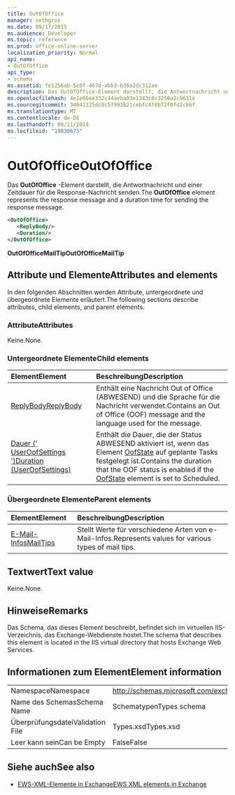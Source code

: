 ```yaml
---
title: OutOfOffice
manager: sethgros
ms.date: 09/17/2015
ms.audience: Developer
ms.topic: reference
ms.prod: office-online-server
localization_priority: Normal
api_name:
- OutOfOffice
api_type:
- schema
ms.assetid: fe1256ab-5c0f-467d-abb3-b38a2dc312ae
description: Das OutOfOffice-Element darstellt, die Antwortnachricht und einer Zeitdauer für die Response-Nachricht senden.
ms.openlocfilehash: 4e1e06ee332c44aeba03e1343c8c3258a2c9631e
ms.sourcegitcommit: 34041125dc8c5f993b21cebfc4f8b72f0fd2cb6f
ms.translationtype: MT
ms.contentlocale: de-DE
ms.lasthandoff: 06/11/2018
ms.locfileid: "19830675"
---
```

# <a name="outofoffice"></a><span data-ttu-id="0dba2-103">OutOfOffice</span><span class="sxs-lookup"><span data-stu-id="0dba2-103">OutOfOffice</span></span>

<span data-ttu-id="0dba2-104">Das **OutOfOffice** -Element darstellt, die Antwortnachricht und einer Zeitdauer für die Response-Nachricht senden.</span><span class="sxs-lookup"><span data-stu-id="0dba2-104">The **OutOfOffice** element represents the response message and a duration time for sending the response message.</span></span> 
  
```XML
<OutOfOffice>
   <ReplyBody/>
   <Duration/>
</OutOfOffice>
```

 <span data-ttu-id="0dba2-105">**OutOfOfficeMailTip**</span><span class="sxs-lookup"><span data-stu-id="0dba2-105">**OutOfOfficeMailTip**</span></span>
## <a name="attributes-and-elements"></a><span data-ttu-id="0dba2-106">Attribute und Elemente</span><span class="sxs-lookup"><span data-stu-id="0dba2-106">Attributes and elements</span></span>

<span data-ttu-id="0dba2-107">In den folgenden Abschnitten werden Attribute, untergeordnete und übergeordnete Elemente erläutert.</span><span class="sxs-lookup"><span data-stu-id="0dba2-107">The following sections describe attributes, child elements, and parent elements.</span></span>
  
### <a name="attributes"></a><span data-ttu-id="0dba2-108">Attribute</span><span class="sxs-lookup"><span data-stu-id="0dba2-108">Attributes</span></span>

<span data-ttu-id="0dba2-109">Keine.</span><span class="sxs-lookup"><span data-stu-id="0dba2-109">None.</span></span>
  
### <a name="child-elements"></a><span data-ttu-id="0dba2-110">Untergeordnete Elemente</span><span class="sxs-lookup"><span data-stu-id="0dba2-110">Child elements</span></span>

|<span data-ttu-id="0dba2-111">**Element**</span><span class="sxs-lookup"><span data-stu-id="0dba2-111">**Element**</span></span>|<span data-ttu-id="0dba2-112">**Beschreibung**</span><span class="sxs-lookup"><span data-stu-id="0dba2-112">**Description**</span></span>|
|:-----|:-----|
|[<span data-ttu-id="0dba2-113">ReplyBody</span><span class="sxs-lookup"><span data-stu-id="0dba2-113">ReplyBody</span></span>](replybody.md) <br/> |<span data-ttu-id="0dba2-114">Enthält eine Nachricht Out of Office (ABWESEND) und die Sprache für die Nachricht verwendet.</span><span class="sxs-lookup"><span data-stu-id="0dba2-114">Contains an Out of Office (OOF) message and the language used for the message.</span></span>  <br/> |
|[<span data-ttu-id="0dba2-115">Dauer (' UserOofSettings ')</span><span class="sxs-lookup"><span data-stu-id="0dba2-115">Duration (UserOofSettings)</span></span>](duration-useroofsettings.md) <br/> |<span data-ttu-id="0dba2-116">Enthält die Dauer, die der Status ABWESEND aktiviert ist, wenn das Element [OofState](oofstate.md) auf geplante Tasks festgelegt ist.</span><span class="sxs-lookup"><span data-stu-id="0dba2-116">Contains the duration that the OOF status is enabled if the [OofState](oofstate.md) element is set to Scheduled.</span></span>  <br/> |
   
### <a name="parent-elements"></a><span data-ttu-id="0dba2-117">Übergeordnete Elemente</span><span class="sxs-lookup"><span data-stu-id="0dba2-117">Parent elements</span></span>

|<span data-ttu-id="0dba2-118">**Element**</span><span class="sxs-lookup"><span data-stu-id="0dba2-118">**Element**</span></span>|<span data-ttu-id="0dba2-119">**Beschreibung**</span><span class="sxs-lookup"><span data-stu-id="0dba2-119">**Description**</span></span>|
|:-----|:-----|
|[<span data-ttu-id="0dba2-120">E-Mail-Infos</span><span class="sxs-lookup"><span data-stu-id="0dba2-120">MailTips</span></span>](mailtips.md) <br/> |<span data-ttu-id="0dba2-121">Stellt Werte für verschiedene Arten von e-Mail-Infos.</span><span class="sxs-lookup"><span data-stu-id="0dba2-121">Represents values for various types of mail tips.</span></span>  <br/> |
   
## <a name="text-value"></a><span data-ttu-id="0dba2-122">Textwert</span><span class="sxs-lookup"><span data-stu-id="0dba2-122">Text value</span></span>

<span data-ttu-id="0dba2-123">Keine.</span><span class="sxs-lookup"><span data-stu-id="0dba2-123">None.</span></span>
  
## <a name="remarks"></a><span data-ttu-id="0dba2-124">Hinweise</span><span class="sxs-lookup"><span data-stu-id="0dba2-124">Remarks</span></span>

<span data-ttu-id="0dba2-125">Das Schema, das dieses Element beschreibt, befindet sich im virtuellen IIS-Verzeichnis, das Exchange-Webdienste hostet.</span><span class="sxs-lookup"><span data-stu-id="0dba2-125">The schema that describes this element is located in the IIS virtual directory that hosts Exchange Web Services.</span></span>
  
## <a name="element-information"></a><span data-ttu-id="0dba2-126">Informationen zum Element</span><span class="sxs-lookup"><span data-stu-id="0dba2-126">Element information</span></span>

|||
|:-----|:-----|
|<span data-ttu-id="0dba2-127">Namespace</span><span class="sxs-lookup"><span data-stu-id="0dba2-127">Namespace</span></span>  <br/> |http://schemas.microsoft.com/exchange/services/2006/types  <br/> |
|<span data-ttu-id="0dba2-128">Name des Schemas</span><span class="sxs-lookup"><span data-stu-id="0dba2-128">Schema Name</span></span>  <br/> |<span data-ttu-id="0dba2-129">Schematypen</span><span class="sxs-lookup"><span data-stu-id="0dba2-129">Types schema</span></span>  <br/> |
|<span data-ttu-id="0dba2-130">Überprüfungsdatei</span><span class="sxs-lookup"><span data-stu-id="0dba2-130">Validation File</span></span>  <br/> |<span data-ttu-id="0dba2-131">Types.xsd</span><span class="sxs-lookup"><span data-stu-id="0dba2-131">Types.xsd</span></span>  <br/> |
|<span data-ttu-id="0dba2-132">Leer kann sein</span><span class="sxs-lookup"><span data-stu-id="0dba2-132">Can be Empty</span></span>  <br/> |<span data-ttu-id="0dba2-133">False</span><span class="sxs-lookup"><span data-stu-id="0dba2-133">False</span></span>  <br/> |
   
## <a name="see-also"></a><span data-ttu-id="0dba2-134">Siehe auch</span><span class="sxs-lookup"><span data-stu-id="0dba2-134">See also</span></span>



- [<span data-ttu-id="0dba2-135">EWS-XML-Elemente in Exchange</span><span class="sxs-lookup"><span data-stu-id="0dba2-135">EWS XML elements in Exchange</span></span>](ews-xml-elements-in-exchange.md)

